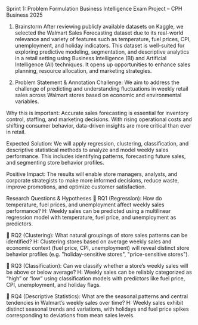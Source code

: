 Sprint 1: Problem Formulation
Business Intelligence Exam Project – CPH Business 2025
1. Brainstorm
After reviewing publicly available datasets on Kaggle, we selected the Walmart Sales Forecasting dataset due to its real-world relevance and variety of features such as temperature, fuel prices, CPI, unemployment, and holiday indicators. This dataset is well-suited for exploring predictive modeling, segmentation, and descriptive analytics in a retail setting using Business Intelligence (BI) and Artificial Intelligence (AI) techniques. It opens up opportunities to enhance sales planning, resource allocation, and marketing strategies.

2. Problem Statement & Annotation
Challenge:
We aim to address the challenge of predicting and understanding fluctuations in weekly retail sales across Walmart stores based on economic and environmental variables.

Why this is important:
Accurate sales forecasting is essential for inventory control, staffing, and marketing decisions. With rising operational costs and shifting consumer behavior, data-driven insights are more critical than ever in retail.

Expected Solution:
We will apply regression, clustering, classification, and descriptive statistical methods to analyze and model weekly sales performance. This includes identifying patterns, forecasting future sales, and segmenting store behavior profiles.

Positive Impact:
The results will enable store managers, analysts, and corporate strategists to make more informed decisions, reduce waste, improve promotions, and optimize customer satisfaction.

Research Questions & Hypotheses
🔹 RQ1 (Regression):
How do temperature, fuel prices, and unemployment affect weekly sales performance?
H: Weekly sales can be predicted using a multilinear regression model with temperature, fuel price, and unemployment as predictors.

🔹 RQ2 (Clustering):
What natural groupings of store sales patterns can be identified?
H: Clustering stores based on average weekly sales and economic context (fuel price, CPI, unemployment) will reveal distinct store behavior profiles (e.g. "holiday-sensitive stores", "price-sensitive stores").

🔹 RQ3 (Classification):
Can we classify whether a store’s weekly sales will be above or below average?
H: Weekly sales can be reliably categorized as “high” or “low” using classification models with predictors like fuel price, CPI, unemployment, and holiday flags.

🔹 RQ4 (Descriptive Statistics):
What are the seasonal patterns and central tendencies in Walmart’s weekly sales over time?
H: Weekly sales exhibit distinct seasonal trends and variations, with holidays and fuel price spikes corresponding to deviations from mean sales levels.